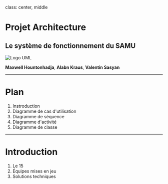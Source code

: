 class: center, middle

# Projet Architecture
## Le système de fonctionnement du SAMU

![Logo UML](http://grssocial.com/wp-content/uploads/2014/05/UML-logo1.jpg "Logo UML")

**Maxwell Hountonhadja**, **Alabn Kraus**, **Valentin Sasyan**

---

# Plan

1. Instroduction
2. Diagramme de cas d'utilisation
3. Diagramme de séquence
4. Diagramme d'activité
5. Diagramme de classe

---

# Introduction

1. Le 15
2. Équipes mises en jeu
3. Solutions techniques
